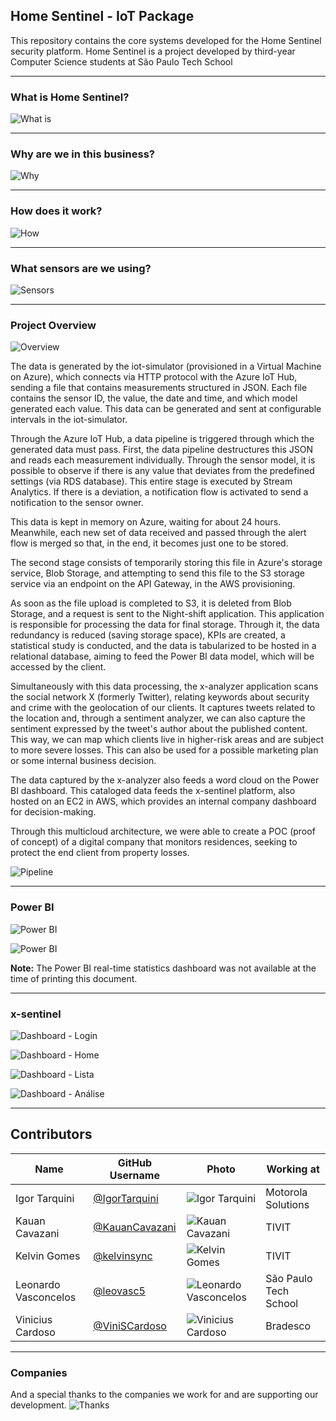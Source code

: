 ## Home Sentinel - IoT Package

This repository contains the core systems developed for the Home Sentinel security platform.
Home Sentinel is a project developed by third-year Computer Science students at São Paulo Tech School

---

### What is Home Sentinel?
![What is](assets/img/what_is.jpg)

--- 
### Why are we in this business?
![Why](assets/img/why.jpg)

---
### How does it work?
![How](assets/img/how.jpg)

---
### What sensors are we using?
![Sensors](assets/img/sensors.jpg)

---
### Project Overview
![Overview](assets/img/overview.jpg)

The data is generated by the iot-simulator (provisioned in a Virtual Machine on Azure), which connects via HTTP protocol with the Azure IoT Hub, sending a file that contains measurements structured in JSON. Each file contains the sensor ID, the value, the date and time, and which model generated each value. This data can be generated and sent at configurable intervals in the iot-simulator.

Through the Azure IoT Hub, a data pipeline is triggered through which the generated data must pass. First, the data pipeline destructures this JSON and reads each measurement individually. Through the sensor model, it is possible to observe if there is any value that deviates from the predefined settings (via RDS database). This entire stage is executed by Stream Analytics. If there is a deviation, a notification flow is activated to send a notification to the sensor owner.

This data is kept in memory on Azure, waiting for about 24 hours. Meanwhile, each new set of data received and passed through the alert flow is merged so that, in the end, it becomes just one to be stored.

The second stage consists of temporarily storing this file in Azure's storage service, Blob Storage, and attempting to send this file to the S3 storage service via an endpoint on the API Gateway, in the AWS provisioning.

As soon as the file upload is completed to S3, it is deleted from Blob Storage, and a request is sent to the Night-shift application. This application is responsible for processing the data for final storage. Through it, the data redundancy is reduced (saving storage space), KPIs are created, a statistical study is conducted, and the data is tabularized to be hosted in a relational database, aiming to feed the Power BI data model, which will be accessed by the client.

Simultaneously with this data processing, the x-analyzer application scans the social network X (formerly Twitter), relating keywords about security and crime with the geolocation of our clients. It captures tweets related to the location and, through a sentiment analyzer, we can also capture the sentiment expressed by the tweet's author about the published content. This way, we can map which clients live in higher-risk areas and are subject to more severe losses. This can also be used for a possible marketing plan or some internal business decision.

The data captured by the x-analyzer also feeds a word cloud on the Power BI dashboard. This cataloged data feeds the x-sentinel platform, also hosted on an EC2 in AWS, which provides an internal company dashboard for decision-making.

Through this multicloud architecture, we were able to create a POC (proof of concept) of a digital company that monitors residences, seeking to protect the end client from property losses.

![Pipeline](assets/img/pipeline.jpg)

---
### Power BI

![Power BI](assets/img/dash_xsentinel.png)

![Power BI](assets/img/data_security.png)


**Note:** The Power BI real-time statistics dashboard was not available at the time of printing this document.

---
### x-sentinel

![Dashboard - Login](assets/img/x_sentinel0.png)

![Dashboard - Home](assets/img/x_sentinel1.png)

![Dashboard - Lista](assets/img/x_sentinel2.png)

![Dashboard - Análise](assets/img/x_sentinel3.png)

---
## Contributors

| Name                 | GitHub Username                                 | Photo                                                                 | Working at         |
| -------------------- | ----------------------------------------------- | --------------------------------------------------------------------- | ------------------ |
| Igor Tarquini        | [@IgorTarquini](https://github.com/IgorTarquini) | ![Igor Tarquini](https://avatars.githubusercontent.com/u/99812916?s=96&v=4)  | Motorola Solutions  |
| Kauan Cavazani       | [@KauanCavazani](https://github.com/KauanCavazani) | ![Kauan Cavazani](https://avatars.githubusercontent.com/u/99101505?s=96&v=4) | TIVIT  |
| Kelvin Gomes         | [@kelvinsync](https://github.com/kelvinsync)       | ![Kelvin Gomes](https://avatars.githubusercontent.com/u/99811790?s=96&v=4)   | TIVIT  |
| Leonardo Vasconcelos | [@leovasc5](https://github.com/leovasc5)         | ![Leonardo Vasconcelos](https://avatars.githubusercontent.com/u/70069239?s=96&v=4) | São Paulo Tech School  |
| Vinicius Cardoso     | [@ViniSCardoso](https://github.com/ViniSCardoso)   | ![Vinicius Cardoso](https://avatars.githubusercontent.com/u/99812824?s=96&v=4) | Bradesco  |

---
### Companies
And a special thanks to the companies we work for and are supporting our development.
![Thanks](assets/img/thanks.jpg)